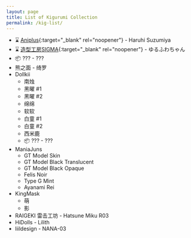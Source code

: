 ```yaml
---
layout: page
title: List of Kigurumi Collection
permalink: /kig-list/
---
```


- ⌛️ [Aniplus](https://twitter.com/KFY_Aniplus){:target="_blank" rel="noopener"} - <span class="hidden-text">Haruhi Suzumiya<span>
- ⌛️ [造型工房SIGMA](https://www.buildupstudiosigma.com){:target="_blank" rel="noopener"} - <span class="hidden-text">ゆるふわちゃん<span>
- 📦 ??? - <span class="hidden-text">???<span>
- 熊之面 - 绮罗
- Dollkii
	- 南烛
	- 黑曜 #1
	- 黑曜 #2
	- 绵绵
	- 软软
	- 白童 #1
	- 白童 #2
	- 西米鹿
	- 📦 ??? - <span class="hidden-text">???<span>
- ManiaJuns 
	- GT Model Skin
	- GT Model Black Translucent
	- GT Model Black Opaque
	- Felis Noir
	- Type G Mint
	- Ayanami Rei
- KingMask
	- 萌
	- 影
- RAIGEKI 雷击工坊 - Hatsune Miku R03
- HiDolls - Lilith
- liildesign - NANA-03